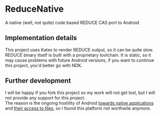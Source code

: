 # ReduceNative
A native (well, not quite) code based REDUCE CAS port to Android

## Implementation details
This project uses Katex to render REDUCE output, so it can be quite slow.  
REDUCE binary itself is built with a proprietary toolchain. It is static, so it may cause problems with future Android versions, if you want to continue this project, you'd better go with NDK.

## Further development
I will be happy if you fork this project so my work will not get lost, but I will not provide any support for this project.  
The reason is the ongoing hostility of Android [towards native applications](https://github.com/termux/termux-app/issues/1072) and [their access to files](https://www.xda-developers.com/android-q-storage-access-framework-scoped-storage/), so I found this platform not worthwile anymore.
